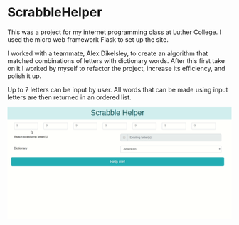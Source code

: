 # ScrabbleHelper
This was a project for my internet programming class at Luther College. 
I used the micro web framework Flask to set up the site.

I worked with a teammate, Alex Dikelsley, to create an algorithm that matched combinations of letters with dictionary words.
After this first take on it I worked by myself to refactor the project, increase its efficiency, and polish it up.

Up to 7 letters can be input by user. 
All words that can be made using input letters are then returned in an ordered list. 

![](demo.gif)
